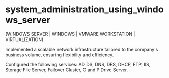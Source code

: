 # system_administration_using_windows_server
(WINDOWS SERVER | WINDOWS | VMWARE WORKSTATION | VIRTUALIZATION)

Implemented a scalable network infrastructure tailored to the company's business volume, ensuring flexibility and efficiency.

Configured the following services: AD DS, DNS, DFS, DHCP, FTP, IIS, Storage File Server, Failover Cluster, O and P Drive Server.

